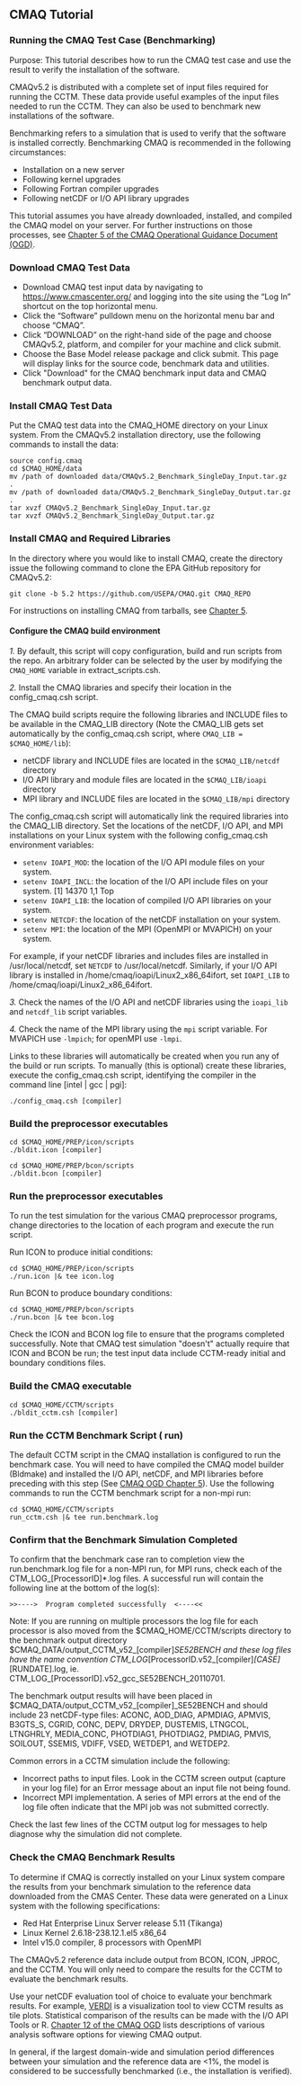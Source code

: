 ## CMAQ Tutorial ##
### Running the CMAQ Test Case (Benchmarking) ###
Purpose: This tutorial describes how to run the CMAQ test case and use the result to verify the installation of the software.

CMAQv5.2 is distributed with a complete set of input files required for running the CCTM. These data provide useful examples of the input files needed to run the CCTM. They can also be used to benchmark new installations of the software.

Benchmarking refers to a simulation that is used to verify that the software is installed correctly.  Benchmarking CMAQ is recommended in the following circumstances:
- Installation on a new server     
- Following kernel upgrades
- Following Fortran compiler upgrades
- Following netCDF or I/O API library upgrades

This tutorial assumes you have already downloaded, installed, and compiled the CMAQ model on your server. For further instructions on those processes, see [Chapter 5 of the CMAQ Operational Guidance Document (OGD)](https://github.com/USEPA/CMAQ/blob/5.2/CCTM/docs/User_Manual/CMAQ_OGD_ch05_sys_req.md).

### Download CMAQ Test Data

- Download CMAQ test input data by navigating to https://www.cmascenter.org/ and logging into the site using the “Log In” shortcut on the top horizontal menu.
- Click the “Software” pulldown menu on the horizontal menu bar and choose “CMAQ”.
- Click “DOWNLOAD” on the right-hand side of the page and choose CMAQv5.2, platform, and compiler for your machine and click submit.
- Choose the Base Model release package and click submit. This page will display links for the source code, benchmark data and utilities.
- Click "Download" for the CMAQ benchmark input data and CMAQ benchmark output data.


### Install CMAQ Test Data

Put the CMAQ test data into the CMAQ_HOME directory on your Linux system. From the CMAQv5.2 installation directory, use the following commands to install the data:

```
source config.cmaq
cd $CMAQ_HOME/data
mv /path of downloaded data/CMAQv5.2_Benchmark_SingleDay_Input.tar.gz .
mv /path of downloaded data/CMAQv5.2_Benchmark_SingleDay_Output.tar.gz .
tar xvzf CMAQv5.2_Benchmark_SingleDay_Input.tar.gz 
tar xvzf CMAQv5.2_Benchmark_SingleDay_Output.tar.gz
```

### Install CMAQ and Required Libraries

In the directory where you would like to install CMAQ, create the directory issue the following command to clone the EPA GitHub repository for CMAQv5.2:

```
git clone -b 5.2 https://github.com/USEPA/CMAQ.git CMAQ_REPO
```

For instructions on installing CMAQ from tarballs, see [Chapter 5](CMAQ_OGD_ch05_sys_req.md).

#### Configure the CMAQ build environment

*1.* By default, this script will copy configuration, build and run scripts from the repo. An arbitrary folder can be selected by the user by modifying the `CMAQ_HOME` variable in extract_scripts.csh.

*2.* Install the CMAQ libraries and specify their location in the config_cmaq.csh script.

The CMAQ build scripts require the following libraries and INCLUDE files to be available in the CMAQ_LIB directory (Note the CMAQ_LIB gets set automatically by the config_cmaq.csh script, where `CMAQ_LIB = $CMAQ_HOME/lib`):

- netCDF library and INCLUDE files are located in the `$CMAQ_LIB/netcdf` directory
- I/O API library and module files are located in the `$CMAQ_LIB/ioapi` directory
- MPI library and INCLUDE files are located in the `$CMAQ_LIB/mpi` directory

The config_cmaq.csh script will automatically link the required libraries into the CMAQ_LIB directory. Set the locations of the netCDF, I/O API, and MPI installations on your Linux system with the following config_cmaq.csh environment variables:

- `setenv IOAPI_MOD`: the location of the I/O API module files on your system.
- `setenv IOAPI_INCL`: the location of the I/O API include files on your system.
[1] 14370                                                                              1,1           Top
- `setenv IOAPI_LIB`: the location of compiled I/O API libraries on your system.       
- `setenv NETCDF`: the location of the netCDF installation on your system.
- `setenv MPI`: the location of the MPI (OpenMPI or MVAPICH) on your system.

For example, if your netCDF libraries and includes files are installed in /usr/local/netcdf, set `NETCDF` to /usr/local/netcdf. Similarly, if your I/O API library is installed in /home/cmaq/ioapi/Linux2_x86_64ifort, set `IOAPI_LIB` to /home/cmaq/ioapi/Linux2_x86_64ifort.

*3.* Check the names of the I/O API and netCDF libraries using the `ioapi_lib` and `netcdf_lib` script variables.

*4.* Check the name of the MPI library using the `mpi` script variable. For MVAPICH use `-lmpich`; for openMPI use `-lmpi`.

Links to these libraries will automatically be created when you run any of the build or run scripts. To manually (this is optional) create these libraries, execute the config_cmaq.csh script, identifying the compiler in the command line [intel | gcc | pgi]:

```
./config_cmaq.csh [compiler]
```


### Build the preprocessor executables

```
cd $CMAQ_HOME/PREP/icon/scripts
./bldit.icon [compiler]
```

```
cd $CMAQ_HOME/PREP/bcon/scripts
./bldit.bcon [compiler]
```

### Run the preprocessor executables

To run the test simulation for the various CMAQ preprocessor programs, change directories to the location of each program and execute the run script.

Run ICON to produce initial conditions:

```
cd $CMAQ_HOME/PREP/icon/scripts
./run.icon |& tee icon.log
```

Run BCON to produce boundary conditions:

```
cd $CMAQ_HOME/PREP/bcon/scripts
./run.bcon |& tee bcon.log
```

Check the ICON and BCON log file to ensure that the programs completed successfully. Note that CMAQ test simulation "doesn't" actually require that ICON and BCON be run; the test input data include CCTM-ready initial and boundary conditions files.

### Build the CMAQ executable

```
cd $CMAQ_HOME/CCTM/scripts
./bldit_cctm.csh [compiler]
```

### Run the CCTM Benchmark Script ( run)

The default CCTM script in the CMAQ installation is configured to run the benchmark case. You will need to have compiled the CMAQ model builder (Bldmake) and installed the I/O API, netCDF, and MPI libraries before preceding with this step (See [CMAQ OGD Chapter 5](https://github.com/USEPA/CMAQ/blob/5.2/CCTM/docs/User_Manual/CMAQ_OGD_ch05_sys_req.md)).  Use the following commands to run the CCTM benchmark script for a non-mpi run:

```
cd $CMAQ_HOME/CCTM/scripts
run_cctm.csh |& tee run.benchmark.log
```

### Confirm that the Benchmark Simulation Completed

To confirm that the benchmark case ran to completion view the run.benchmark.log file for a non-MPI run, for MPI runs, check each of the CTM_LOG_[ProcessorID]*.log files. A successful run will contain the following line at the bottom of the log(s):

``>>---->  Program completed successfully  <----<<``

Note: If you are running on multiple processors the log file for each processor is also moved from the $CMAQ_HOME/CCTM/scripts directory to the benchmark output directory $CMAQ_DATA/output_CCTM_v52_[compiler]_SE52BENCH and these log files have the name convention CTM_LOG_[ProcessorID.v52_[compiler]_[CASE]_[RUNDATE].log, ie. CTM_LOG_[ProcessorID].v52_gcc_SE52BENCH_20110701.

The benchmark output results will have been placed in $CMAQ_DATA/output_CCTM_v52_[compiler]_SE52BENCH and should include 23 netCDF-type files: ACONC, AOD_DIAG, APMDIAG, APMVIS, B3GTS_S, CGRID, CONC, DEPV, DRYDEP, DUSTEMIS, LTNGCOL, LTNGHRLY, MEDIA_CONC, PHOTDIAG1, PHOTDIAG2, PMDIAG, PMVIS, SOILOUT, SSEMIS, VDIFF, VSED, WETDEP1, and WETDEP2.


Common errors in a CCTM simulation include the following:
- Incorrect paths to input files. Look in the CCTM screen output (capture in your log file) for an Error message about an input file not being found.  
- Incorrect MPI implementation. A series of MPI errors at the end of the log file often indicate that the MPI job was not submitted correctly.   

Check the last few lines of the CCTM output log for messages to help diagnose why the simulation did not complete.

### Check the CMAQ Benchmark Results

To determine if CMAQ is correctly installed on your Linux system compare the results from your benchmark simulation to the reference data downloaded from the CMAS Center. These data were generated on a Linux system with the following specifications:
- Red Hat Enterprise Linux Server release 5.11 (Tikanga)
- Linux Kernel 2.6.18-238.12.1.el5 x86_64
- Intel v15.0 compiler, 8 processors with OpenMPI

The CMAQv5.2 reference data include output from BCON, ICON, JPROC, and the CCTM. You will only need to compare the results for the CCTM to evaluate the benchmark results.

Use your netCDF evaluation tool of choice to evaluate your benchmark results. For example, [VERDI](https://www.verdi-tool.org/) is a visualization tool to view CCTM results as tile plots. Statistical comparison of the results can be made with the I/O API Tools or R. [Chapter 12 of the CMAQ OGD](https://github.com/USEPA/ECMAQ/blob/5.2/CCTM/docs/User_Manual/CMAQ_OGD_ch12_analysis_tools.md) lists descriptions of various analysis software options for viewing CMAQ output.

In general, if the largest domain-wide and simulation period differences between your simulation and the reference data are <1%, the model is considered to be successfully benchmarked (i.e., the installation is verified).
